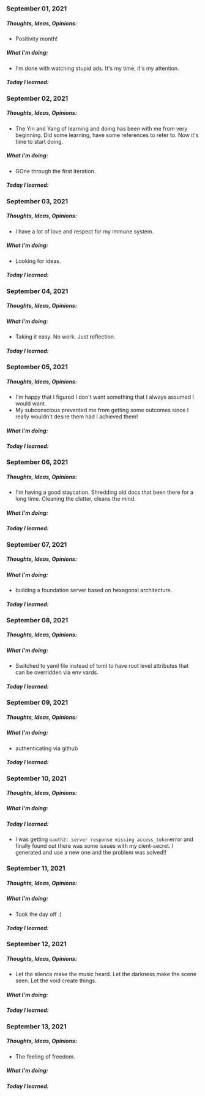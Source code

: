 ### September 01, 2021

##### 	Thoughts, Ideas, Opinions:

- Positivity month!

##### 	What I'm doing:

- I'm done with watching stupid ads. It's my time, it's my attention.

##### 	Today I learned:

### September 02, 2021

##### 	Thoughts, Ideas, Opinions:

- The Yin and Yang of learning and doing has been with me from very beginning. Did some learning, have some references to refer to. Now it's time to start doing.

##### 	What I'm doing:

- GOne through the first iteration. 

##### 	Today I learned:

### September 03, 2021

##### 	Thoughts, Ideas, Opinions:

- I have a lot of love and respect for my immune system. 

##### 	What I'm doing:

- Looking for ideas.

##### 	Today I learned:

### September 04, 2021

##### 	Thoughts, Ideas, Opinions:

##### 	What I'm doing:

- Taking it easy. No work. Just reflection.

##### 	Today I learned:

### September 05, 2021

##### 	Thoughts, Ideas, Opinions:

- I'm happy that I figured I don't want something that I always assumed I would want.
- My subconscious prevented me from getting some outcomes since I really wouldn't desire them had I achieved them!   

##### 	What I'm doing:

##### 	Today I learned:

### September 06, 2021

##### 	Thoughts, Ideas, Opinions:

- I'm having a good staycation. Shredding old docs that been there for a long time. Cleaning the clutter, cleans the mind. 

##### 	What I'm doing:

##### 	Today I learned:

### September 07, 2021

##### 	Thoughts, Ideas, Opinions: 

##### 	What I'm doing:

- building a foundation server based on hexagonal architecture.

##### 	Today I learned:

### September 08, 2021

##### 	Thoughts, Ideas, Opinions: 

##### 	What I'm doing:

- Switched to yaml file instead of toml to have root level attributes that can be overridden via env vards.

##### 	Today I learned:

### September 09, 2021

##### 	Thoughts, Ideas, Opinions: 

##### 	What I'm doing:

- authenticating via github

##### 	Today I learned:

### September 10, 2021

##### 	Thoughts, Ideas, Opinions: 

##### 	What I'm doing:

##### 	Today I learned:

- I was getting `oauth2: server response missing access_token`error and finally found out there was some issues with my cient-secret. I generated and use a new one and the problem was solved!! 

### September 11, 2021

##### 	Thoughts, Ideas, Opinions: 

##### 	What I'm doing:

- Took the day off :)

##### 	Today I learned:

### September 12, 2021

##### 	Thoughts, Ideas, Opinions: 

- Let the silence make the music heard. Let the darkness make the scene seen. Let the void create things.

##### 	What I'm doing:

##### 	Today I learned:

### September 13, 2021

##### 	Thoughts, Ideas, Opinions: 

- The feeling of freedom.

##### 	What I'm doing:

##### 	Today I learned:
